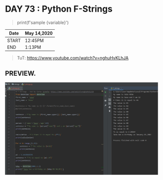 # DAY 73 : Python F-Strings 
> print(f'sample {variable}')

| Date | May 14,2020 |
| ------ | ------ |
| START | 12:45PM |
| END | 1:13PM |

> TuT: https://www.youtube.com/watch?v=nghuHvKLhJA
## PREVIEW.
![Preview](Untitled.jpg)


